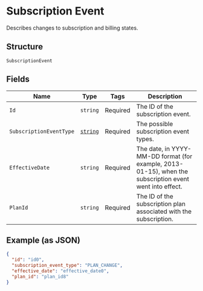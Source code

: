 
# Subscription Event

Describes changes to subscription and billing states.

## Structure

`SubscriptionEvent`

## Fields

| Name | Type | Tags | Description |
|  --- | --- | --- | --- |
| `Id` | `string` | Required | The ID of the subscription event. |
| `SubscriptionEventType` | [`string`](/doc/models/subscription-event-subscription-event-type.md) | Required | The possible subscription event types. |
| `EffectiveDate` | `string` | Required | The date, in YYYY-MM-DD format (for<br>example, 2013-01-15), when the subscription event went into effect. |
| `PlanId` | `string` | Required | The ID of the subscription plan associated with the subscription. |

## Example (as JSON)

```json
{
  "id": "id0",
  "subscription_event_type": "PLAN_CHANGE",
  "effective_date": "effective_date0",
  "plan_id": "plan_id8"
}
```

